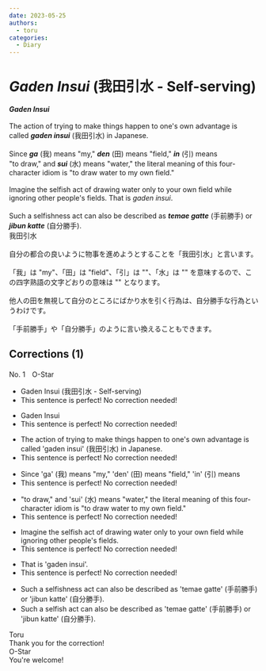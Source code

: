```yaml
---
date: 2023-05-25
authors:
  - toru
categories:
  - Diary
---
```


<h1 id="subject_show"><strong><em>Gaden Insui</strong></em> (我田引水 - Self-serving)</h1>
<div class="date" hidden>May 25, 2023 22:02</div>
<div id="post"><div id="body_show_ori">
<strong><em>Gaden Insui</strong></em><br/><br/>The action of trying to make things happen to one's own advantage is called <strong><em>gaden insui</em></strong> (我田引水) in Japanese.<br/><br/>Since <strong><em>ga</em></strong> (我) means "my," <strong><em>den</em></strong> (田) means "field," <strong><em>in</em></strong> (引) means <br/>"to draw," and <strong><em>sui</em></strong> (水) means "water," the literal meaning of this four-character idiom is "to draw water to my own field."<br/><br/>Imagine the selfish act of drawing water only to your own field while ignoring other people's fields. That is <em>gaden insui</em>.<br/><br/>Such a selfishness act can also be described as <strong><em>temae gatte</em></strong> (手前勝手) or <strong><em>jibun katte</em></strong> (自分勝手).
</div></div>

<!-- more -->

<div id="post_ja"><div id="body_show_mo">
我田引水<br/><br/>自分の都合の良いように物事を進めようとすることを「我田引水」と言います。<br/><br/>「我」は "my"、「田」は "field"、「引」は ""、「水」は "" を意味するので、この四字熟語の文字どおりの意味は "" となります。<br/><br/>他人の田を無視して自分のところにばかり水を引く行為は、自分勝手な行為というわけです。<br/><br/>「手前勝手」や「自分勝手」のように言い換えることもできます。
</div></div>

## Corrections (1)
<div id="block"><div class="first_name"> No. 1　<span class="just_name">O-Star</span></div><div id="block2">
<ul class="correction_field">
<li class="incorrect">Gaden Insui (我田引水 - Self-serving)</li>
<li class="corrected perfect">This sentence is perfect! No correction needed!</li>
</ul>
<ul class="correction_field">
<li class="incorrect">Gaden Insui</li>
<li class="corrected perfect">This sentence is perfect! No correction needed!</li>
</ul>
<ul class="correction_field">
<li class="incorrect">The action of trying to make things happen to one's own advantage is called 'gaden insui' (我田引水) in Japanese.</li>
<li class="corrected perfect">This sentence is perfect! No correction needed!</li>
</ul>
<ul class="correction_field">
<li class="incorrect">Since 'ga' (我) means "my," 'den' (田) means "field," 'in' (引) means </li>
<li class="corrected perfect">This sentence is perfect! No correction needed!</li>
</ul>
<ul class="correction_field">
<li class="incorrect">"to draw," and 'sui' (水) means "water," the literal meaning of this four-character idiom is "to draw water to my own field."</li>
<li class="corrected perfect">This sentence is perfect! No correction needed!</li>
</ul>
<ul class="correction_field">
<li class="incorrect">Imagine the selfish act of drawing water only to your own field while ignoring other people's fields.</li>
<li class="corrected perfect">This sentence is perfect! No correction needed!</li>
</ul>
<ul class="correction_field">
<li class="incorrect">That is 'gaden insui'.</li>
<li class="corrected perfect">This sentence is perfect! No correction needed!</li>
</ul>
<ul class="correction_field">
<li class="incorrect">Such a selfishness act can also be described as 'temae gatte' (手前勝手) or 'jibun katte' (自分勝手).</li>
<li class="corrected correct">
Such a<span class="f_bold"> selfish </span>act can also be described as 'temae gatte' (手前勝手) or 'jibun katte' (自分勝手).
</li>
</ul>
</div><div class="name"><span class="just_name">Toru</span><br>
Thank you for the correction!
</div>
<div class="name"><span class="just_name">O-Star</span><br>
You're welcome!
</div>
</div>
